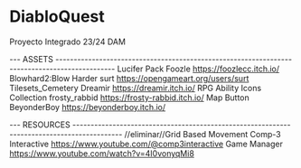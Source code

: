 # DiabloQuest
 Proyecto Integrado 23/24 DAM

--- ASSETS ----------------------------------------------------------------------------------------------
Lucifer Pack					Foozle				https://foozlecc.itch.io/
Blowhard2:Blow Harder			surt 				https://opengameart.org/users/surt
Tilesets_Cemetery				Dreamir				https://dreamir.itch.io/
RPG Ability Icons Collection	frosty_rabbid		https://frosty-rabbid.itch.io/
Map Button						BeyonderBoy			https://beyonderboy.itch.io/						

--- RESOURCES -------------------------------------------------------------------------------------------
//eliminar//Grid Based Movement				Comp-3 Interactive	https://www.youtube.com/@comp3interactive
Game Manager					https://www.youtube.com/watch?v=4I0vonyqMi8